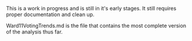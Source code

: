 This is a work in progress and is still in it's early stages. It still requires proper documentation and clean up.

Ward11VotingTrends.md is the file that contains the most complete version of the analysis thus far.
